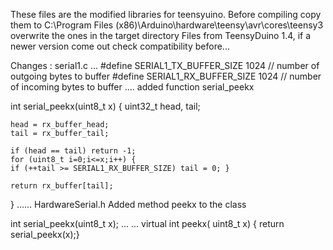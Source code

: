These files are the modified libraries for teensyuino. Before compiling copy them to 
C:\Program Files (x86)\Arduino\hardware\teensy\avr\cores\teensy3
overwrite the ones in the target directory
Files from TeensyDuino 1.4, if a newer version come out check compatibility before...


Changes :
serial1.c
...
#define SERIAL1_TX_BUFFER_SIZE     1024 // number of outgoing bytes to buffer
#define SERIAL1_RX_BUFFER_SIZE     1024 // number of incoming bytes to buffer
....
added function serial_peekx

int serial_peekx(uint8_t x)
{
	uint32_t head, tail;

	head = rx_buffer_head;
	tail = rx_buffer_tail;
	
	if (head == tail) return -1;
	for (uint8_t i=0;i<=x;i++) {
	if (++tail >= SERIAL1_RX_BUFFER_SIZE) tail = 0; }
	
	return rx_buffer[tail];
}
......
HardwareSerial.h 
Added method peekx to the class

int serial_peekx(uint8_t x);
...
...
	virtual int peekx( uint8_t x)   { return serial_peekx(x);}
	
	

